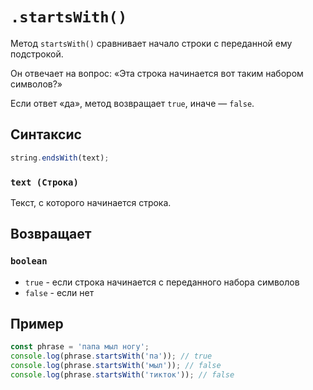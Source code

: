 # `.startsWith()`

Метод `startsWith()` сравнивает начало строки с переданной ему подстрокой.

Он отвечает на вопрос: «Эта строка начинается вот таким набором символов?»

Если ответ «да», метод возвращает `true`, иначе — `false`.

## Синтаксис

```js
string.endsWith(text);
```

### `text (Строка)`

Текст, с которого начинается строка.

## Возвращает

### `boolean`

- `true` - если строка начинается с переданного набора символов
- `false` - если нет

## Пример

```js
const phrase = 'папа мыл ногу';
console.log(phrase.startsWith('па')); // true
console.log(phrase.startsWith('мыл')); // false
console.log(phrase.startsWith('тикток')); // false
```
